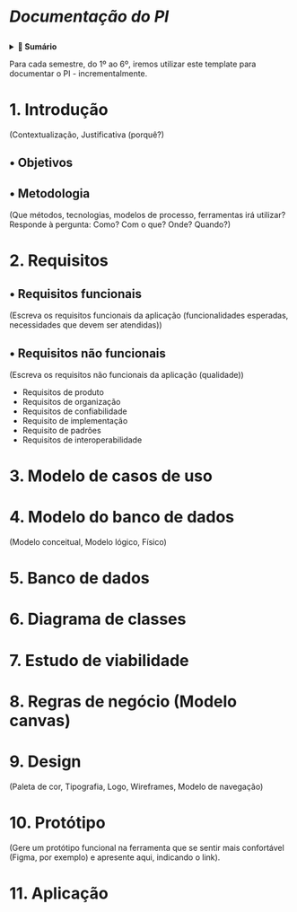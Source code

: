 <p align="left" style="font-size:28px;"><strong><em>Documentação do PI</em></strong></p>

<details>
  <summary><strong>📑 Sumário</strong></summary>

- [1. Introdução](#1-introducao)
  - [Objetivos](#objetivos)
  - [Metodologia](#metodologia)
- [2. Requisitos](#2-requisitos)
  - [Requisitos funcionais](#requisitos-funcionais)
  - [Requisitos não funcionais](#requisitos-nao-funcionais)
- [3. Modelo de casos de uso](#3-modelo-de-casos-de-uso)
- [4. Modelo do banco de dados](#4-modelo-do-banco-de-dados)
- [5. Banco de dados](#5-banco-de-dados)
- [6. Diagrama de classes](#6-diagrama-de-classes)
- [7. Estudo de viabilidade](#7-estudo-de-viabilidade)
- [8. Regras de negócio (Modelo canvas)](#8-regras-de-negocio-modelo-canvas)
- [9. Design](#9-design)
- [10. Protótipo](#10-prototipo)
- [11. Aplicação](#11-aplicacao)

</details>

Para cada semestre, do 1º ao 6º, iremos utilizar este template para documentar o PI - incrementalmente.

<a id="1-introducao"></a>
# 1. Introdução
(Contextualização, Justificativa (porquê?)

<a id="objetivos"></a>
## • Objetivos

<a id="metodologia"></a>
## • Metodologia
(Que métodos, tecnologias, modelos de processo, ferramentas irá utilizar?  
Responde à pergunta: Como? Com o que? Onde? Quando?)  

<a id="2-requisitos"></a>
# 2. Requisitos

<a id="requisitos-funcionais"></a>
## • Requisitos funcionais
(Escreva os requisitos funcionais da aplicação (funcionalidades esperadas, necessidades que devem ser atendidas))

<a id="requisitos-nao-funcionais"></a>
## • Requisitos não funcionais
(Escreva os requisitos não funcionais da aplicação (qualidade))  
- Requisitos de produto  
- Requisitos de organização  
- Requisitos de confiabilidade  
- Requisito de implementação  
- Requisito de padrões  
- Requisitos de interoperabilidade  

<a id="3-modelo-de-casos-de-uso"></a>
# 3. Modelo de casos de uso

<a id="4-modelo-do-banco-de-dados"></a>
# 4. Modelo do banco de dados
(Modelo conceitual, Modelo lógico, Físico)

<a id="5-banco-de-dados"></a>
# 5. Banco de dados

<a id="6-diagrama-de-classes"></a>
# 6. Diagrama de classes

<a id="7-estudo-de-viabilidade"></a>
# 7. Estudo de viabilidade

<a id="8-regras-de-negocio-modelo-canvas"></a>
# 8. Regras de negócio (Modelo canvas)

<a id="9-design"></a>
# 9. Design
(Paleta de cor, Tipografia, Logo, Wireframes, Modelo de navegação)

<a id="10-prototipo"></a>
# 10. Protótipo
(Gere um protótipo funcional na ferramenta que se sentir mais confortável (Figma, por exemplo) e apresente aqui, indicando o link).

<a id="11-aplicacao"></a>
# 11. Aplicação
